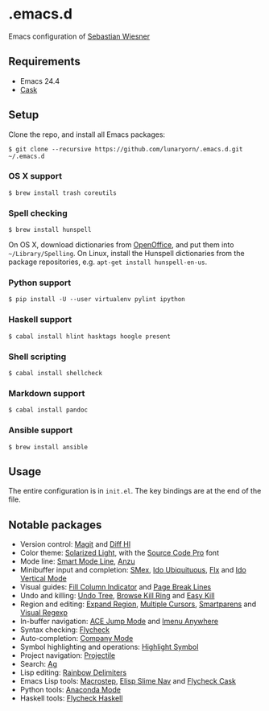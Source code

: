 .emacs.d
========

Emacs configuration of [Sebastian Wiesner](http://www.lunaryorn.com/about)

Requirements
------------

- Emacs 24.4
- [Cask][]

Setup
-----

Clone the repo, and install all Emacs packages:

```console
$ git clone --recursive https://github.com/lunaryorn/.emacs.d.git ~/.emacs.d
```

### OS X support ###

```console
$ brew install trash coreutils
```

### Spell checking ###

```console
$ brew install hunspell
```

On OS X, download dictionaries from [OpenOffice][], and put them into
`~/Library/Spelling`.  On Linux, install the Hunspell dictionaries from the
package repositories, e.g. `apt-get install hunspell-en-us`.

### Python support ###

```console
$ pip install -U --user virtualenv pylint ipython
```

### Haskell support ###

```console
$ cabal install hlint hasktags hoogle present
```

### Shell scripting ###

```console
$ cabal install shellcheck
```

### Markdown support ###

```console
$ cabal install pandoc
```

### Ansible support ###

```console
$ brew install ansible
```

[Cask]: http://cask.readthedocs.org/en/latest/
[OpenOffice]: https://wiki.openoffice.org/wiki/Dictionaries

Usage
-----

The entire configuration is in `init.el`.  The key bindings are at the end of
the file.

Notable packages
----------------

- Version control: [Magit](https://github.com/magit/magit) and
  [Diff Hl](https://github.com/dgutov/diff-hl)
- Color theme: [Solarized Light](https://github.com/bbatsov/solarized-emacs),
  with the [Source Code Pro](https://github.com/adobe/source-code-pro) font
- Mode line: [Smart Mode Line](https://github.com/Bruce-Connor/smart-mode-line),
  [Anzu](https://github.com/syohex/emacs-anzu)
- Minibuffer input and completion: [SMex](https://github.com/nonsequitur/smex),
  [Ido Ubiquituous](https://github.com/DarwinAwardWinner/ido-ubiquitous),
  [Flx](https://github.com/lewang/flx) and
  [Ido Vertical Mode](https://github.com/gempesaw/ido-vertical-mode.el)
- Visual guides:
  [Fill Column Indicator](https://github.com/alpaker/Fill-Column-Indicator) and
  [Page Break Lines](https://github.com/purcell/page-break-lines)
- Undo and killing: [Undo Tree](http://www.dr-qubit.org/emacs.php#undo-tree),
  [Browse Kill Ring](https://github.com/browse-kill-ring/browse-kill-ring) and
  [Easy Kill](https://github.com/leoliu/easy-kill)
- Region and editing:
  [Expand Region](https://github.com/magnars/expand-region.el),
  [Multiple Cursors](https://github.com/magnars/multiple-cursors.el),
  [Smartparens](https://github.com/Fuco1/smartparens) and
  [Visual Regexp](https://github.com/benma/visual-regexp.el)
- In-buffer navigation:
  [ACE Jump Mode](https://github.com/winterTTr/ace-jump-mode) and
  [Imenu Anywhere](https://github.com/vitoshka/imenu-anywhere)
- Syntax checking: [Flycheck](http://flycheck.readthedocs.org)
- Auto-completion: [Company Mode](http://company-mode.github.io)
- Symbol highlighting and operations:
  [Highlight Symbol](https://github.com/nschum/highlight-symbol.el)
- Project navigation: [Projectile](https://github.com/bbatsov/projectile)
- Search: [Ag](https://github.com/Wilfred/ag.el)
- Lisp editing: [Rainbow Delimiters](https://github.com/jlr/rainbow-delimiters)
- Emacs Lisp tools: [Macrostep](https://github.com/joddie/macrostep),
  [Elisp Slime Nav](https://github.com/purcell/elisp-slime-nav) and
  [Flycheck Cask](https://github.com/flycheck/flycheck-cask)
- Python tools: [Anaconda Mode](https://github.com/proofit404/anaconda-mode)
- Haskell tools:
  [Flycheck Haskell](https://github.com/flycheck/flycheck-haskell)
